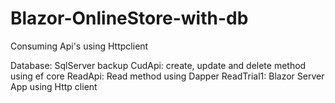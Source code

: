 # Blazor-OnlineStore-with-db
Consuming Api's using Httpclient

Database: SqlServer backup
CudApi: create, update and delete method  using ef core
ReadApi: Read method using Dapper
ReadTrial1: Blazor Server App using Http client
